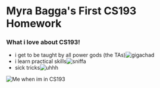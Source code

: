 # Myra Bagga's First CS193 Homework
### What i love about CS193!
- i get to be taught by all power gods (the TAs)![gigachad](https://cdn.7tv.app/emote/01F6MZGCNG000255K4X1K7NTHR/1x.avif)
- i learn practical skills![sniffa](https://cdn.7tv.app/emote/01F7M225F8000AWSXNQ65M4PKG/1x.avif)
- sick tricks![uhhh](https://cdn.7tv.app/emote/01H0405680000AJFXTYVX2PNJ7/1x.avif)

![Me when im in CS193](https://cdn.7tv.app/emote/01FYQETTC80001S5T44EC5W8B0/4x.avif)

<!-- https://docs.github.com/en/get-started/writing-on-github/getting-started-with-writing-and-formatting-on-github/basic-writing-and-formatting-syntax#images -->
